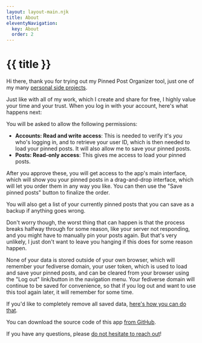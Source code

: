 ```yaml
---
layout: layout-main.njk
title: About
eleventyNavigation:
  key: About
  order: 2
---
```


# {{ title }}

Hi there, thank you for trying out my Pinned Post Organizer tool, just one of my many [personal side projects](https://stefanbohacek.com/projects/).

Just like with all of my work, which I create and share for free, I highly value your time and your trust. When you log in with your account, here's what happens next:

You will be asked to allow the following permissions:

- **Accounts: Read and write access**: This is needed to verify it's *you* who's logging in, and to retrieve your user ID, which is then needed to load your pinned posts. It will also allow me to save your pinned posts.
- **Posts: Read-only access**: This gives me access to load your pinned posts.

After you approve these, you will get access to the app's main interface, which will show you your pinned posts in a drag-and-drop interface, which will let you order them in any way you like. You can then use the "Save pinned posts" button to finalize the order.

You will also get a list of your currently pinned posts that you can save as a backup if anything goes wrong.

Don't worry though, the worst thing that can happen is that the process breaks halfway through for some reason, like your server not responding, and you might have to manually pin your posts again. But that's very unlikely, I just don't want to leave you hanging if this does for some reason happen.

None of your data is stored outside of your own browser, which will remember your fediverse domain, your user token, which is used to load and save your pinned posts, and can be cleared from your browser using the "Log out" link/button in the navigation menu. Your fediverse domain will continue to be saved for convenience, so that if you log out and want to use this tool again later, it will remember for some time.

If you'd like to completely remove all saved data, [here's how you can do that](https://averoinc.zendesk.com/hc/en-us/articles/360036946574-How-do-I-clear-local-Storage).

You can download the source code of this app [from GitHub](https://github.com/stefanbohacek/pinned-posts-organizer).

If you have any questions, please [do not hesitate to reach out](https://stefanbohacek.com/contact/)!
